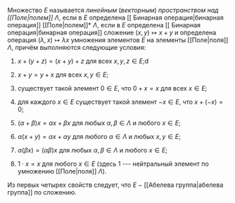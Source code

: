 Множество $E$ называется *линейным* (*векторным*) *пространством над
[[Поле|полем]]* $\Lambda$, если в $E$ определена [[ Бинарная операция|бинарная операция]]
[[Поле|полем]]* $\Lambda$, если в $E$ определена [[ Бинарная операция|бинарная операция]] сложение $(x,y)\mapsto x+y$ и определена операция $(\lambda,x)\mapsto \lambda x$ умножения элементов $E$ на элементы [[Поле|поля]]
$\Lambda$, причём выполняются следующие условия:

1)  $x+(y+z)=(x+y)+z$ для всех $x,y,z\in E$;d

2)  $x+y=y+x$ для всех $x,y\in E$;

3)  существует такой элемент $0\in E$, что $0+x=x$ для всех $x\in E$;

4)  для каждого $x\in E$ существует такой элемент $-x\in E$, что
    $x+(-x)=0$;

5)  $(\alpha+\beta)x=\alpha x + \beta x$ для любых
    $\alpha, \beta\in \Lambda$ и любого $x\in E$;

6)  $\alpha(x+y)=\alpha x + \alpha y$ для любого $\alpha\in \Lambda$ и
    любых $x,y\in E$;

7)  $\alpha(\beta x)=(\alpha\beta)x$ для любых
    $\alpha, \beta\in \Lambda$ и любого $x\in E$;

8)  $1\cdot x=x$ для любого $x\in E$ (здесь 1 --- нейтральный элемент по
    умножению [[Поле|поля]] $\Lambda$).

Из первых четырех свойств следует, что $E\ -$  [[Абелева группа|абелева группа]] по сложению.
